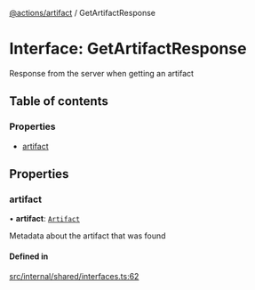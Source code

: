 [@actions/artifact](../README.md) / GetArtifactResponse

# Interface: GetArtifactResponse

Response from the server when getting an artifact

## Table of contents

### Properties

- [artifact](GetArtifactResponse.md#artifact)

## Properties

### artifact

• **artifact**: [`Artifact`](Artifact.md)

Metadata about the artifact that was found

#### Defined in

[src/internal/shared/interfaces.ts:62](https://github.com/actions/toolkit/blob/f522fdf/packages/artifact/src/internal/shared/interfaces.ts#L62)
